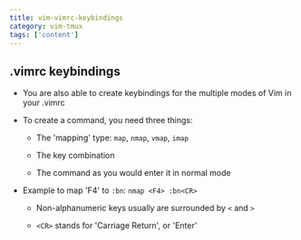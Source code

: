 ```yaml
---
title: vim-vimrc-keybindings
category: vim-tmux
tags: ['content']
---
```


.vimrc keybindings
------------------

* You are also able to create keybindings for the multiple modes of Vim in your
  .vimrc

* To create a command, you need three things:

  * The 'mapping' type: `map`, `nmap`, `vmap`, `imap`

  * The key combination

  * The command as you would enter it in normal mode

* Example to map 'F4' to `:bn`: `nmap <F4> :bn<CR>`

  * Non-alphanumeric keys usually are surrounded by `<` and `>`

  * `<CR>` stands for 'Carriage Return', or 'Enter'

